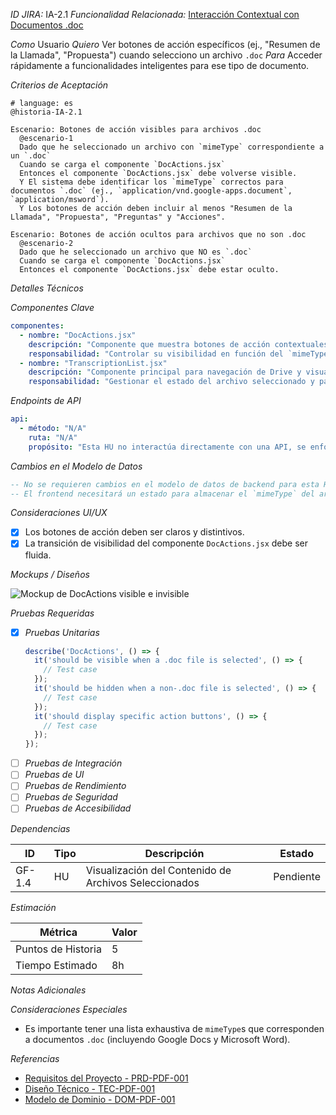 *ID JIRA:* IA-2.1
*Funcionalidad Relacionada:* [Interacción Contextual con Documentos .doc](#)

*Como* Usuario
*Quiero* Ver botones de acción específicos (ej., "Resumen de la Llamada", "Propuesta") cuando selecciono un archivo `.doc`
*Para* Acceder rápidamente a funcionalidades inteligentes para ese tipo de documento.

*Criterios de Aceptación*
```gherkin
# language: es
@historia-IA-2.1

Escenario: Botones de acción visibles para archivos .doc
  @escenario-1
  Dado que he seleccionado un archivo con `mimeType` correspondiente a un `.doc`
  Cuando se carga el componente `DocActions.jsx`
  Entonces el componente `DocActions.jsx` debe volverse visible.
  Y El sistema debe identificar los `mimeType` correctos para documentos `.doc` (ej., `application/vnd.google-apps.document`, `application/msword`).
  Y Los botones de acción deben incluir al menos "Resumen de la Llamada", "Propuesta", "Preguntas" y "Acciones".

Escenario: Botones de acción ocultos para archivos que no son .doc
  @escenario-2
  Dado que he seleccionado un archivo que NO es `.doc`
  Cuando se carga el componente `DocActions.jsx`
  Entonces el componente `DocActions.jsx` debe estar oculto.
```

*Detalles Técnicos*

*Componentes Clave*
```yaml
componentes:
  - nombre: "DocActions.jsx"
    descripción: "Componente que muestra botones de acción contextuales para archivos .doc."
    responsabilidad: "Controlar su visibilidad en función del `mimeType` del archivo seleccionado y renderizar los botones de acción."
  - nombre: "TranscriptionList.jsx"
    descripción: "Componente principal para navegación de Drive y visualización de archivos."
    responsabilidad: "Gestionar el estado del archivo seleccionado y pasar su `mimeType` a `DocActions.jsx`."
```

*Endpoints de API*
```yaml
api:
  - método: "N/A"
    ruta: "N/A"
    propósito: "Esta HU no interactúa directamente con una API, se enfoca en la lógica de visibilidad del componente de acciones."
```

*Cambios en el Modelo de Datos*
```sql
-- No se requieren cambios en el modelo de datos de backend para esta HU.
-- El frontend necesitará un estado para almacenar el `mimeType` del archivo seleccionado.
```

*Consideraciones UI/UX*
- [x] Los botones de acción deben ser claros y distintivos.
- [x] La transición de visibilidad del componente `DocActions.jsx` debe ser fluida.

*Mockups / Diseños*

![Mockup de DocActions visible e invisible](link-a-mockup-hu-2.1)

*Pruebas Requeridas*

- [x] *Pruebas Unitarias*
  ```typescript
  describe('DocActions', () => {
    it('should be visible when a .doc file is selected', () => {
      // Test case
    });
    it('should be hidden when a non-.doc file is selected', () => {
      // Test case
    });
    it('should display specific action buttons', () => {
      // Test case
    });
  });
  ```
- [ ] *Pruebas de Integración*
- [ ] *Pruebas de UI*
- [ ] *Pruebas de Rendimiento*
- [ ] *Pruebas de Seguridad*
- [ ] *Pruebas de Accesibilidad*

*Dependencias*

| ID | Tipo | Descripción | Estado |
|----|------|-------------|--------|
| GF-1.4 | HU | Visualización del Contenido de Archivos Seleccionados | Pendiente |

*Estimación*

| Métrica | Valor |
|---------|-------|
| Puntos de Historia | 5 |
| Tiempo Estimado | 8h |

*Notas Adicionales*

*Consideraciones Especiales*
- Es importante tener una lista exhaustiva de `mimeType`s que corresponden a documentos `.doc` (incluyendo Google Docs y Microsoft Word).

*Referencias*
- [Requisitos del Proyecto - PRD-PDF-001](.raise/project_requirements.md)
- [Diseño Técnico - TEC-PDF-001](.raise/tech_design.md)
- [Modelo de Dominio - DOM-PDF-001](.raise/domain-model.md)
